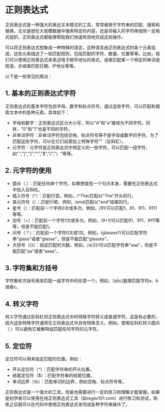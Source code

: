 # 正则表达式
正则表达式是一种强大的表达文本模式的工具，常常被用于字符串的匹配、搜索和替换。无论是想在大规模数据中搜索特定的内容，还是将输入的字符串按照一定格式组织，正则表达式都能够帮助我们快速有效地完成这些操作。

可以将正则表达式想象成一种特殊的语言，这种语言由正则表达式的各个元素组成，这些元素描述了一些匹配规则，包括匹配的字符、数量、位置等等。比如，我们可以使用正则表达式来表述电子邮件地址的格式，或者匹配某一个特定的单词或短语，亦或者匹配日期、IP地址等等。

以下是一些常见的用法：

## 1. 基本的正则表达式字符
正则表达式的基本字符包括字母、数字和标点符号。通过这些字符，可以匹配和搜索文本中的各种元素。具体如下：

* 字母和数字：正则表达式区分大小写，所以"A"和"a"被视为不同字符。同样，"0"和"1"也是不同的字符。
* 非单词字符：非单词字符包括空格、标点符号等不是字母或数字的字符。为了匹配这些字符，可以在它们前面加上特殊字符""（反斜杠）。
* 元字符：元字符是正则表达式中预定义的一些字符，可以匹配一组字符，如".","[","]","^","$","(","）"等等。

## 2. 元字符的使用
+ 圆点（.）：匹配任何单个字符。如果想查找一个句点本身，需要在正则表达式中加入反斜杠。
+ 插入符号（^）：匹配行首。例如，/^The/匹配以"The"开头的行。
+ 美元符号（$）：匹配行尾。例如，/end$/匹配以"end"结尾的行。
+ 星号（）：匹配前一个字符0次或多次。例如，/91/可以匹配1、91、911、9111等等。
+ 加号（+）：匹配前一个字符1次或多次。例如，/9+1/可以匹配91、911、9111等等，但是不能匹配1。
+ 问号（？）：匹配前一个字符0次或1次。例如，/glasses?/可以匹配字符串"glass"或者"glasse"，但是不能匹配"glasses"。
+ 大括号（{}）：指定匹配的次数。例如，/a{3}/可以匹配字符串"aaa"，但是不能匹配"aa"或者"aaaa"。

## 3. 字符集和方括号
字符集和方括号用来匹配一组字符中的任意一个。例如，[abc]能够匹配字符a、b或者c。

## 4. 转义字符
转义字符通过反斜杠将正则表达式中的特殊字符转义成普通字符。这是有必要的，因为这些特殊字符通常在正则表达式中具有特殊含义。例如，使用反斜杠转义圆点（.）可以避免它被解释成匹配任何字符的元字符。

## 5. 定位符
定位符可以用来指定匹配的位置。例如：

* 开头定位符（^）：匹配字符串的开头位置。
* 结尾定位符（$）：匹配字符串的结尾位置。
* 单词边界（\b）：匹配单词的边界，例如空格、标点符号等。

正则表达式是一个强大的工具，但是也需要进行一定的练习和理解才能掌握。如果是初学者可以使用在线正则表达式工具（如regex101.com）进行练习和测试，熟练之后就可以在代码中使用正则表达式来完成各种字符串操作了。